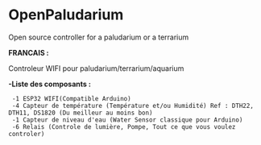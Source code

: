 # OpenPaludarium
Open source controller for a paludarium or a terrarium


**FRANCAIS :**

Controleur WIFI pour paludarium/terrarium/aquarium

**-Liste des composants :**

```
 -1 ESP32 WIFI(Compatible Arduino)
 -4 Capteur de température (Température et/ou Humidité) Ref : DTH22, DTH11, DS1820 (Du meilleur au moins bon)
 -1 Capteur de niveau d'eau (Water Sensor classique pour Arduino) 
 -6 Relais (Controle de lumière, Pompe, Tout ce que vous voulez controler)
```



